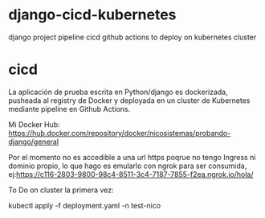 # django-cicd-kubernetes
django project pipeline cicd github actions to deploy on kubernetes cluster
# cicd
La aplicación de prueba escrita en Python/django es dockerizada, pusheada al registry de Docker y deployada en un cluster de Kubernetes mediante pipeline en Github Actions.

Mi Docker Hub: https://hub.docker.com/repository/docker/nicosistemas/probando-django/general

Por el momento no es accedible a una url https poqrue no tengo Ingress ni dominio propio, lo que hago es emularlo con ngrok para ser consumida,
ej:https://c116-2803-9800-98c4-8511-3c4-7187-7855-f2ea.ngrok.io/hola/


To Do on cluster la primera vez:

kubectl apply -f deployment.yaml -n test-nico
